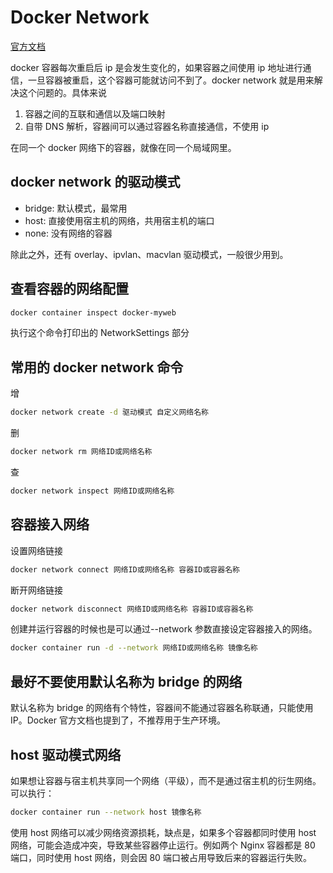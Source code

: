 # Docker Network

[官方文档](https://docs.docker.com/network/)

docker 容器每次重启后 ip 是会发生变化的，如果容器之间使用 ip 地址进行通信，一旦容器被重启，这个容器可能就访问不到了。docker network 就是用来解决这个问题的。具体来说

1. 容器之间的互联和通信以及端口映射
2. 自带 DNS 解析，容器间可以通过容器名称直接通信，不使用 ip

在同一个 docker 网络下的容器，就像在同一个局域网里。

## docker network 的驱动模式

- bridge: 默认模式，最常用
- host: 直接使用宿主机的网络，共用宿主机的端口
- none: 没有网络的容器

除此之外，还有 overlay、ipvlan、macvlan 驱动模式，一般很少用到。

## 查看容器的网络配置

```sh
docker container inspect docker-myweb
```

执行这个命令打印出的 NetworkSettings 部分

## 常用的 docker network 命令

增

```sh
docker network create -d 驱动模式 自定义网络名称
```

删

```sh
docker network rm 网络ID或网络名称
```

查

```sh
docker network inspect 网络ID或网络名称
```

## 容器接入网络

设置网络链接

```sh
docker network connect 网络ID或网络名称 容器ID或容器名称
```

断开网络链接

```sh
docker network disconnect 网络ID或网络名称 容器ID或容器名称
```

创建并运行容器的时候也是可以通过--network 参数直接设定容器接入的网络。

```sh
docker container run -d --network 网络ID或网络名称 镜像名称
```

## 最好不要使用默认名称为 bridge 的网络

默认名称为 bridge 的网络有个特性，容器间不能通过容器名称联通，只能使用 IP。Docker 官方文档也提到了，不推荐用于生产环境。

## host 驱动模式网络

如果想让容器与宿主机共享同一个网络（平级），而不是通过宿主机的衍生网络。可以执行：

```sh
docker container run --network host 镜像名称
```

使用 host 网络可以减少网络资源损耗，缺点是，如果多个容器都同时使用 host 网络，可能会造成冲突，导致某些容器停止运行。例如两个 Nginx 容器都是 80 端口，同时使用 host 网络，则会因 80 端口被占用导致后来的容器运行失败。
